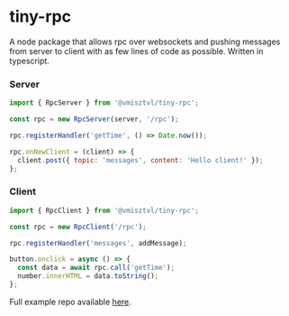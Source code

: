 # tiny-rpc

A node package that allows rpc over websockets and pushing messages from server to client with as few lines of code as possible. Written in typescript.

### Server

```javascript
import { RpcServer } from '@vmisztvl/tiny-rpc';

const rpc = new RpcServer(server, '/rpc');

rpc.registerHandler('getTime', () => Date.now());

rpc.onNewClient = (client) => {
  client.post({ topic: 'messages', content: 'Hello client!' });
};
```

### Client

```javascript
import { RpcClient } from '@vmisztvl/tiny-rpc';

const rpc = new RpcClient('/rpc');

rpc.registerHandler('messages', addMessage);

button.onclick = async () => {
  const data = await rpc.call('getTime');
  number.innerHTML = data.toString();
};
```

Full example repo available [here](https://github.com/AleksanderMisztal/tiny-rpc-examples).
